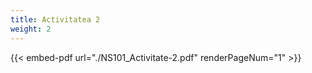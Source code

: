 ```yaml
---
title: Activitatea 2
weight: 2
---
```



{{< embed-pdf url="./NS101_Activitate-2.pdf" renderPageNum="1" >}}


